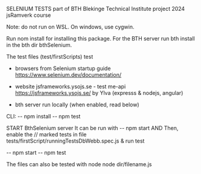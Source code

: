 SELENIUM TESTS 
part of BTH Blekinge Technical Institute project 2024
jsRamverk course

Note: do not run on WSL. 
On windows, use cygwin. 

Run nom install for installing this package.
For the BTH server run bth install in the bth dir bthSelenium.

The test files (test/firstScripts)
test 
- browsers from Selenium startup guide 
https://www.selenium.dev/documentation/

- website jsframeworks.ysojs.se - test me-api 
https://jsframeworks.ysojs.se/ by Ylva (expresss & nodejs, angular)

- bth server run locally (when enabled, read below)

CLI:
-- npm install
-- npm test

START BthSelenium server
It can be run with 
-- npm start 
AND Then, enable the // marked tests in file tests/firstScript/runningTestsDbWebb.spec.js
& run test

-- npm start 
-- npm test

The files can also be tested with node
node dir/filename.js 